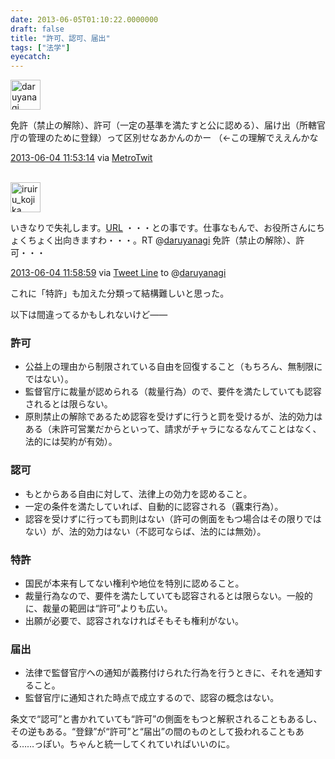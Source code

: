 ```yaml
---
date: 2013-06-05T01:10:22.0000000
draft: false
title: "許可、認可、届出"
tags: ["法学"]
eyecatch: 
---
```

<p><div class="twitter-detail twitter-detail-left"><div class="twitter-detail-user"><a class="twitter-user-screen-name" href="http://twitter.com/daruyanagi"><img src="http://a0.twimg.com/profile_images/3627871831/6edd3323ff7102a2463d910419a02e81_normal.png" alt="daruyanagi" height="48" width="48"></a></div><div class="twitter-detail-tweet"><p class="twitter-detail-text">      免許（禁止の解除）、許可（一定の基準を満たすと公に認める）、届け出（所轄官庁の管理のために登録）って区別せなあかんのかー （←この理解でええんかな</p><p class="twitter-detail-info"><a href="http://twitter.com/daruyanagi/status/341749455344771072" class="twitter-detail-info-permalink"><span class="twitter-detail-info-date">2013-06-04</span> <span class="twitter-detail-info-time">11:53:14</span></a> <span class="twitter-detail-info-source">via <a href="http://www.metrotwit.com/" rel="nofollow">MetroTwit</a></span></p></div></div><br />
<div class="twitter-detail twitter-detail-left"><div class="twitter-detail-user"><a class="twitter-user-screen-name" href="http://twitter.com/iruiru_kojika"><img src="http://a0.twimg.com/profile_images/1576340778/___normal.gif" alt="iruiru_kojika" height="48" width="48"></a></div><div class="twitter-detail-tweet"><p class="twitter-detail-text">      いきなりで失礼します。<a class="twitter-tweet-url" href="http://t.co/c0mxNqQpTF" target="_top"><span>URL</span></a> ・・・との事です。仕事なもんで、お役所さんにちょくちょく出向きますわ・・・。RT @<a class="twitter-user-screen-name" href="http://twitter.com/daruyanagi" target="_top">daruyanagi</a> 免許（禁止の解除）、許可・・・</p><p class="twitter-detail-info"><a href="http://twitter.com/iruiru_kojika/status/341750903671504898" class="twitter-detail-info-permalink"><span class="twitter-detail-info-date">2013-06-04</span> <span class="twitter-detail-info-time">11:58:59</span></a> <span class="twitter-detail-info-source">via <a href="http://www.greenspace.info/twitter/line/" rel="nofollow">Tweet Line</a></span> to @<a href="http://twitter.com/daruyanagi/status/341749455344771072"  class="twitter-user-screen-name">daruyanagi</a></p></div></div></p><p>これに「特許」も加えた分類って結構難しいと思った。</p><p>以下は間違ってるかもしれないけど――</p>

<div class="section">
<h3>許可</h3>

<ul>
<li>公益上の理由から制限されている自由を回復すること（もちろん、無制限にではない）。</li>
<li>監督官庁に裁量が認められる（裁量行為）ので、要件を満たしていても認容されるとは限らない。</li>
<li>原則禁止の解除であるため認容を受けずに行うと罰を受けるが、法的効力はある（未許可営業だからといって、請求がチャラになるなんてことはなく、法的には契約が有効）。</li>
</ul>
</div>
<div class="section">
<h3>認可</h3>

<ul>
<li>もとからある自由に対して、法律上の効力を認めること。</li>
<li>一定の条件を満たしていれば、自動的に認容される（覊束行為）。</li>
<li>認容を受けずに行っても罰則はない（許可の側面をもつ場合はその限りではない）が、法的効力はない（不認可ならば、法的には無効）。</li>
</ul>
</div>
<div class="section">
<h3>特許</h3>

<ul>
<li>国民が本来有してない権利や地位を特別に認めること。</li>
<li>裁量行為なので、要件を満たしていても認容されるとは限らない。一般的に、裁量の範囲は“許可”よりも広い。</li>
<li>出願が必要で、認容されなければそもそも権利がない。</li>
</ul>
</div>
<div class="section">
<h3>届出</h3>

<ul>
<li>法律で監督官庁への通知が義務付けられた行為を行うときに、それを通知すること。</li>
<li>監督官庁に通知された時点で成立するので、認容の概念はない。</li>
</ul><p>条文で“認可”と書かれていても“許可”の側面をもつと解釈されることもあるし、その逆もある。“登録”が“許可”と“届出”の間のものとして扱われることもある……っぽい。ちゃんと統一してくれていればいいのに。</p>

</div>